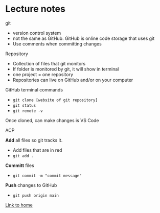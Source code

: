 # Lecture notes

git

- version control system
- not the same as GitHub.  GitHub is online code storage that uses git
- Use comments when committing changes

Repository

- Collection of files that git monitors
- If folder is monitored by git, it will show in terminal
- one project = one repository
- Repositories can live on GitHub and/or on your computer

GitHub terminal commands

- `git clone [website of git repository]`
- `git status`
- `git remote -v`

Once cloned, can make changes is VS Code

ACP

**Add** all files so git tracks it.

- Add files that are in red
- `git add .`

**Committ** files

- `git commit -m "commit message"`

**Push** changes to GitHub

- `git push origin main`

[Link to home](https://mikeshen7.github.io/reading-notes)
